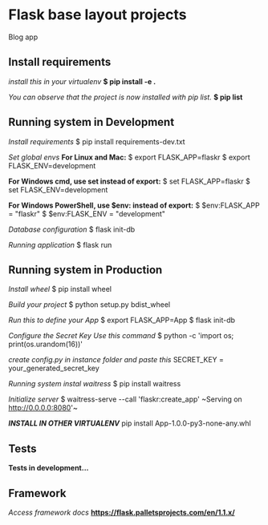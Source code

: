 # Flask base layout projects
Blog app

## Install requirements

*install this in your virtualenv*
__$ pip install -e .__

*You can observe that the project is now installed with pip list.*
__$ pip list__

## Running system in Development

*Install requirements*
$ pip install requirements-dev.txt

*Set global envs*
__For Linux and Mac:__
$ export FLASK_APP=flaskr
$ export FLASK_ENV=development

__For Windows cmd, use set instead of export:__
$ set FLASK_APP=flaskr
$ set FLASK_ENV=development

__For Windows PowerShell, use $env: instead of export:__
$ $env:FLASK_APP = "flaskr"
$ $env:FLASK_ENV = "development"

*Database configuration*
$ flask init-db

*Running application*
$ flask run


## Running system in Production

*Install wheel*
$ pip install wheel

*Build your project*
$ python setup.py bdist_wheel

*Run this to define your App*
$ export FLASK_APP=App
$ flask init-db

*Configure the Secret Key*
*Use this command*
$ python -c 'import os; print(os.urandom(16))'

*create config.py in instance folder and paste this*
SECRET_KEY = your_generated_secret_key

*Running system instal waitress*
$ pip install waitress

*Initialize server*
$ waitress-serve --call 'flaskr:create_app'
~Serving on http://0.0.0.0:8080'~

__*INSTALL IN OTHER VIRTUALENV*__
pip install App-1.0.0-py3-none-any.whl

## Tests

**Tests in development...**

## Framework

*Access framework docs*
__https://flask.palletsprojects.com/en/1.1.x/__